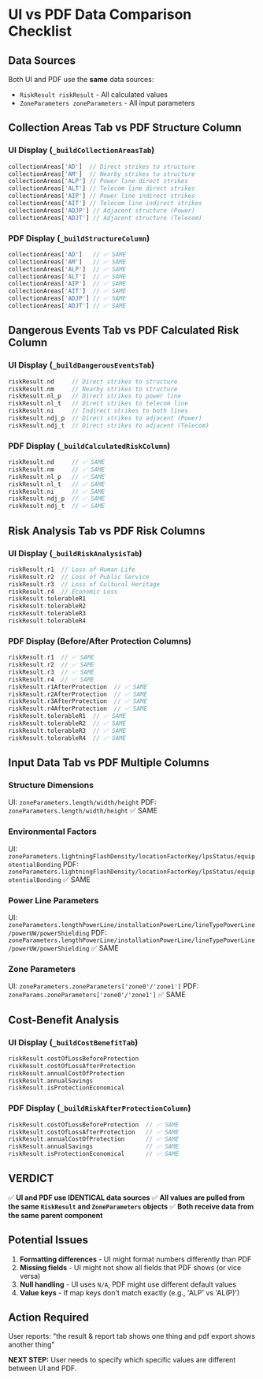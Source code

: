 # UI vs PDF Data Comparison Checklist

## Data Sources
Both UI and PDF use the **same** data sources:
- `RiskResult riskResult` - All calculated values
- `ZoneParameters zoneParameters` - All input parameters

## Collection Areas Tab vs PDF Structure Column

### UI Display (`_buildCollectionAreasTab`)
```dart
collectionAreas['AD']  // Direct strikes to structure
collectionAreas['AM']  // Nearby strikes to structure
collectionAreas['ALP'] // Power line direct strikes
collectionAreas['ALT'] // Telecom line direct strikes
collectionAreas['AIP'] // Power line indirect strikes
collectionAreas['AIT'] // Telecom line indirect strikes
collectionAreas['ADJP'] // Adjacent structure (Power)
collectionAreas['ADJT'] // Adjacent structure (Telecom)
```

### PDF Display (`_buildStructureColumn`)
```dart
collectionAreas['AD']   // ✅ SAME
collectionAreas['AM']   // ✅ SAME
collectionAreas['ALP']  // ✅ SAME
collectionAreas['ALT']  // ✅ SAME
collectionAreas['AIP']  // ✅ SAME
collectionAreas['AIT']  // ✅ SAME
collectionAreas['ADJP'] // ✅ SAME
collectionAreas['ADJT'] // ✅ SAME
```

## Dangerous Events Tab vs PDF Calculated Risk Column

### UI Display (`_buildDangerousEventsTab`)
```dart
riskResult.nd     // Direct strikes to structure
riskResult.nm     // Nearby strikes to structure
riskResult.nl_p   // Direct strikes to power line
riskResult.nl_t   // Direct strikes to telecom line
riskResult.ni     // Indirect strikes to both lines
riskResult.ndj_p  // Direct strikes to adjacent (Power)
riskResult.ndj_t  // Direct strikes to adjacent (Telecom)
```

### PDF Display (`_buildCalculatedRiskColumn`)
```dart
riskResult.nd     // ✅ SAME
riskResult.nm     // ✅ SAME
riskResult.nl_p   // ✅ SAME
riskResult.nl_t   // ✅ SAME
riskResult.ni     // ✅ SAME
riskResult.ndj_p  // ✅ SAME
riskResult.ndj_t  // ✅ SAME
```

## Risk Analysis Tab vs PDF Risk Columns

### UI Display (`_buildRiskAnalysisTab`)
```dart
riskResult.r1  // Loss of Human Life
riskResult.r2  // Loss of Public Service
riskResult.r3  // Loss of Cultural Heritage
riskResult.r4  // Economic Loss
riskResult.tolerableR1
riskResult.tolerableR2
riskResult.tolerableR3
riskResult.tolerableR4
```

### PDF Display (Before/After Protection Columns)
```dart
riskResult.r1  // ✅ SAME
riskResult.r2  // ✅ SAME
riskResult.r3  // ✅ SAME
riskResult.r4  // ✅ SAME
riskResult.r1AfterProtection  // ✅ SAME
riskResult.r2AfterProtection  // ✅ SAME
riskResult.r3AfterProtection  // ✅ SAME
riskResult.r4AfterProtection  // ✅ SAME
riskResult.tolerableR1  // ✅ SAME
riskResult.tolerableR2  // ✅ SAME
riskResult.tolerableR3  // ✅ SAME
riskResult.tolerableR4  // ✅ SAME
```

## Input Data Tab vs PDF Multiple Columns

### Structure Dimensions
UI: `zoneParameters.length/width/height`
PDF: `zoneParameters.length/width/height` ✅ SAME

### Environmental Factors
UI: `zoneParameters.lightningFlashDensity/locationFactorKey/lpsStatus/equipotentialBonding`
PDF: `zoneParameters.lightningFlashDensity/locationFactorKey/lpsStatus/equipotentialBonding` ✅ SAME

### Power Line Parameters
UI: `zoneParameters.lengthPowerLine/installationPowerLine/lineTypePowerLine/powerUW/powerShielding`
PDF: `zoneParameters.lengthPowerLine/installationPowerLine/lineTypePowerLine/powerUW/powerShielding` ✅ SAME

### Zone Parameters
UI: `zoneParameters.zoneParameters['zone0'/'zone1']`
PDF: `zoneParams.zoneParameters['zone0'/'zone1']` ✅ SAME

## Cost-Benefit Analysis

### UI Display (`_buildCostBenefitTab`)
```dart
riskResult.costOfLossBeforeProtection
riskResult.costOfLossAfterProtection
riskResult.annualCostOfProtection
riskResult.annualSavings
riskResult.isProtectionEconomical
```

### PDF Display (`_buildRiskAfterProtectionColumn`)
```dart
riskResult.costOfLossBeforeProtection  // ✅ SAME
riskResult.costOfLossAfterProtection   // ✅ SAME
riskResult.annualCostOfProtection      // ✅ SAME
riskResult.annualSavings               // ✅ SAME
riskResult.isProtectionEconomical      // ✅ SAME
```

## VERDICT

✅ **UI and PDF use IDENTICAL data sources**
✅ **All values are pulled from the same `RiskResult` and `ZoneParameters` objects**
✅ **Both receive data from the same parent component**

## Potential Issues

1. **Formatting differences** - UI might format numbers differently than PDF
2. **Missing fields** - UI might not show all fields that PDF shows (or vice versa)
3. **Null handling** - UI uses `N/A`, PDF might use different default values
4. **Value keys** - If map keys don't match exactly (e.g., 'ALP' vs 'AL(P)')

## Action Required

User reports: "the result & report tab shows one thing and pdf export shows another thing"

**NEXT STEP:** User needs to specify which specific values are different between UI and PDF.


